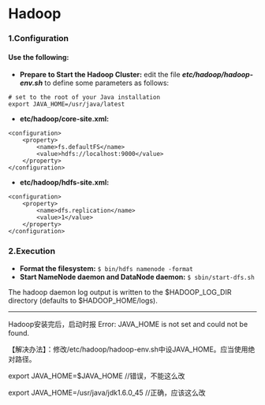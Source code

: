 # Hadoop 
### 1.Configuration

#### Use the following:
- **Prepare to Start the Hadoop Cluster:**
edit the file ***etc/hadoop/hadoop-env.sh*** to define some parameters as follows:
```
# set to the root of your Java installation
export JAVA_HOME=/usr/java/latest
```


- **etc/hadoop/core-site.xml:**

```
<configuration>
    <property>
        <name>fs.defaultFS</name>
        <value>hdfs://localhost:9000</value>
    </property>
</configuration>
```

- **etc/hadoop/hdfs-site.xml:**

```
<configuration>
    <property>
        <name>dfs.replication</name>
        <value>1</value>
    </property>
</configuration>
```

### 2.Execution
- **Format the filesystem:**
``
$ bin/hdfs namenode -format
``
- **Start NameNode daemon and DataNode daemon:**
``
$ sbin/start-dfs.sh
``

The hadoop daemon log output is written to the $HADOOP_LOG_DIR directory (defaults to $HADOOP_HOME/logs).



----------------------
Hadoop安装完后，启动时报
Error: JAVA_HOME is not set and could not be found.

【解决办法】：修改/etc/hadoop/hadoop-env.sh中设JAVA_HOME。应当使用绝对路径。

export JAVA_HOME=$JAVA_HOME //错误，不能这么改

export JAVA_HOME=/usr/java/jdk1.6.0_45 //正确，应该这么改